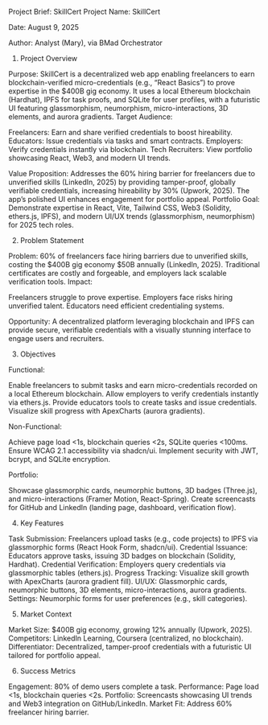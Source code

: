 Project Brief: SkillCert
Project Name: SkillCert

Date: August 9, 2025

Author: Analyst (Mary), via BMad Orchestrator
1. Project Overview

Purpose: SkillCert is a decentralized web app enabling freelancers to earn blockchain-verified micro-credentials (e.g., “React Basics”) to prove expertise in the $400B gig economy. It uses a local Ethereum blockchain (Hardhat), IPFS for task proofs, and SQLite for user profiles, with a futuristic UI featuring glassmorphism, neumorphism, micro-interactions, 3D elements, and aurora gradients.
Target Audience:

Freelancers: Earn and share verified credentials to boost hireability.
Educators: Issue credentials via tasks and smart contracts.
Employers: Verify credentials instantly via blockchain.
Tech Recruiters: View portfolio showcasing React, Web3, and modern UI trends.


Value Proposition: Addresses the 60% hiring barrier for freelancers due to unverified skills (LinkedIn, 2025) by providing tamper-proof, globally verifiable credentials, increasing hireability by 30% (Upwork, 2025). The app’s polished UI enhances engagement for portfolio appeal.
Portfolio Goal: Demonstrate expertise in React, Vite, Tailwind CSS, Web3 (Solidity, ethers.js, IPFS), and modern UI/UX trends (glassmorphism, neumorphism) for 2025 tech roles.

2. Problem Statement

Problem: 60% of freelancers face hiring barriers due to unverified skills, costing the $400B gig economy $50B annually (LinkedIn, 2025). Traditional certificates are costly and forgeable, and employers lack scalable verification tools.
Impact:

Freelancers struggle to prove expertise.
Employers face risks hiring unverified talent.
Educators need efficient credentialing systems.


Opportunity: A decentralized platform leveraging blockchain and IPFS can provide secure, verifiable credentials with a visually stunning interface to engage users and recruiters.

3. Objectives

Functional:

Enable freelancers to submit tasks and earn micro-credentials recorded on a local Ethereum blockchain.
Allow employers to verify credentials instantly via ethers.js.
Provide educators tools to create tasks and issue credentials.
Visualize skill progress with ApexCharts (aurora gradients).


Non-Functional:

Achieve page load <1s, blockchain queries <2s, SQLite queries <100ms.
Ensure WCAG 2.1 accessibility via shadcn/ui.
Implement security with JWT, bcrypt, and SQLite encryption.


Portfolio:

Showcase glassmorphic cards, neumorphic buttons, 3D badges (Three.js), and micro-interactions (Framer Motion, React-Spring).
Create screencasts for GitHub and LinkedIn (landing page, dashboard, verification flow).



4. Key Features

Task Submission: Freelancers upload tasks (e.g., code projects) to IPFS via glassmorphic forms (React Hook Form, shadcn/ui).
Credential Issuance: Educators approve tasks, issuing 3D badges on blockchain (Solidity, Hardhat).
Credential Verification: Employers query credentials via glassmorphic tables (ethers.js).
Progress Tracking: Visualize skill growth with ApexCharts (aurora gradient fill).
UI/UX: Glassmorphic cards, neumorphic buttons, 3D elements, micro-interactions, aurora gradients.
Settings: Neumorphic forms for user preferences (e.g., skill categories).

5. Market Context

Market Size: $400B gig economy, growing 12% annually (Upwork, 2025).
Competitors: LinkedIn Learning, Coursera (centralized, no blockchain).
Differentiator: Decentralized, tamper-proof credentials with a futuristic UI tailored for portfolio appeal.

6. Success Metrics

Engagement: 80% of demo users complete a task.
Performance: Page load <1s, blockchain queries <2s.
Portfolio: Screencasts showcasing UI trends and Web3 integration on GitHub/LinkedIn.
Market Fit: Address 60% freelancer hiring barrier.